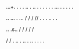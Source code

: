 ...+.
.
.
.
..
.
..
.
.
.
.
.
.
...
.
.
.
.
.


..
...
.
...
/
/
/
//
.
.
.
..
.
.

..
.s.\.
\/
/
/
/
/

/
/
.
..
.
..
.
..
.
.
.
.
